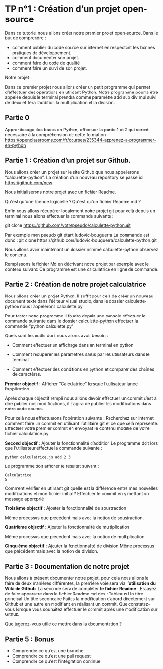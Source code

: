 # TP n°1 : Création d’un projet open-source

Dans ce tutoriel nous allons créer notre premier projet open-source. Dans le but de comprendre :

* comment publier du code source sur internet en respectant les bonnes pratiques de développement. 
* comment documenter son projet.
* comment faire du code de qualité
* comment faire un suivi de son projet.

Notre projet :

Dans ce premier projet nous allons créer un petit programme qui permet d’effectuer des opérations en utilisant Python. Notre programme pourra être appelée depuis le terminal prendra comme paramètre add sub div mul suivi de deux et fera l’addition la multiplication et la division. 

## Partie 0
Apprentissage des bases en Python, effectuer la partie 1 et 2 qui seront nécessaire à la compréhension de cette formation
https://openclassrooms.com/fr/courses/235344-apprenez-a-programmer-en-python

## Partie 1 : Création d’un projet sur Github.

Nous allons créer un projet sur le site Github que nous appellerons “calculette-python”. La création d’un nouveau repository se passe ici : https://github.com/new


Nous initialiserons notre projet avec un fichier Readme.

Qu'est qu'une licence logicielle ? 
Qu'est qu'un fichier Readme.md ?


Enfin nous allons récupérer localement notre projet git pour celà depuis un terminal nous allons effectuer la commande suivante :

git clone https://github.com/votrepseudo/calculette-python.git


Par exemple mon pseudo git étant ludovic-bouguerra
La commande est donc : git clone https://github.com/ludovic-bouguerra/calculette-python.git


Nous allons avoir maintenant un dossier nommé calculette-python observez le contenu.

Remplissons le fichier Md en décrivant notre projet par exemple avec le contenu suivant: 
Ce programme est une calculatrice en ligne de commande.

## Partie 2 : Création de notre projet calculatrice

Nous allons créer un projet Python. Il suffit pour cela de créer un nouveau document texte  dans l’éditeur visual studio, dans le dossier calculette-python nous l’appelerons calculette.py

Pour tester notre programme il faudra depuis une console effectuer la commande suivante dans le dossier calculette-python effectuer la commande “python calculette.py”

Quels sont les outils dont nous allons avoir besoin : 

* Comment effectuer un affichage dans un terminal en python

* Comment récupérer les paramètres saisis par les utilisateurs dans le terminal

* Comment effectuer des conditions en python et comparer des chaînes de caractères.

**Premier objectif** : Afficher “Calculatrice” lorsque l’utilisateur lance l’application.

Après chaque objectif rempli nous allons devoir effectuer un commit c’est à dire publier nos modifications, il s’agira de publier les modifications dans notre code source. 

Pour celà nous effectuerons l’opération suivante :
Recherchez sur internet comment faire un commit en utilisant l’utilitaire git et ce que celà représente.
Effectuer votre premier commit en envoyant le contenu modifié de votre fichier calculatrice.py


**Second objectif** :  Ajouter la fonctionnalité d’addition
Le programme doit lors que l’utilisateur effectue la commande suivante :

```
python calculatrice.js add 2 3 
```

Le programme doit afficher le résultat suivant :

```
Calculatrice 
5
```

Comment vérifier en utilisant git quelle est la différence entre mes nouvelles modifications et mon fichier initial ?
Effectuer le commit en y mettant un message approprié

**Troisième objectif** : Ajouter la fonctionnalité de soustraction

Même processus que précédent mais avec la notion de soustraction.

**Quatrième objectif** : Ajouter la fonctionnalité de multiplication

Même processus que précédent mais avec la notion de multiplication.

**Cinquième objectif** : Ajouter la fonctionnalité de division
Même processus que précédent mais avec la notion de division.


## Partie 3 : Documentation de notre projet

Nous allons à présent documenter notre projet, pour cela nous allons le faire de deux manières différentes, la première voie sera via **l’utilisation du Wiki de Github**. La seconde sera de compléter **le fichier Readme**
.
Essayez de faire apparaitre dans le fichier Readme.md des :
Tableaux 
Un titre principal
Un titre secondaire
Faites la modification d’abord directement sur Github et une autre en modifiant en réalisant un commit. 
Que constatez-vous lorsque vous souhaitez effectuer le commit après une modification sur Github.

Que jugerez-vous utile de mettre dans la documentation ?

## Partie 5 : Bonus

* Comprendre ce qu’est une branche
* Comprendre ce qu’est une pull request
* Comprendre ce qu’est l’intégration continue


